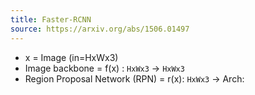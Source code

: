 ```yaml
---
title: Faster-RCNN
source: https://arxiv.org/abs/1506.01497
---
```


- x = Image (in=HxWx3) 
- Image backbone = f(x) : `HxWx3` -> `HxWx3`
- Region Proposal Network (RPN) = r(x): `HxWx3` -> 
Arch: